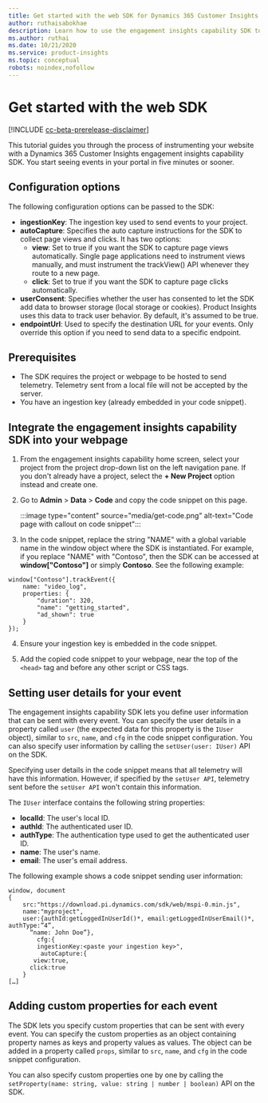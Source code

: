 ```yaml
---
title: Get started with the web SDK for Dynamics 365 Customer Insights engagement insights capability
author: ruthaisabokhae
description: Learn how to use the engagement insights capability SDK to instrument your website.
ms.author: ruthai
ms.date: 10/21/2020
ms.service: product-insights
ms.topic: conceptual
robots: noindex,nofollow
---
```


# Get started with the web SDK

[!INCLUDE [cc-beta-prerelease-disclaimer]( ../includes/cc-beta-prerelease-disclaimer.md)]

This tutorial guides you through the process of instrumenting your website with a Dynamics 365 Customer Insights engagement insights capability SDK. You start seeing events in your portal in five minutes or sooner.

## Configuration options

The following configuration options can be passed to the SDK:

- **ingestionKey**: The ingestion key used to send events to your project.
-	**autoCapture**: Specifies the auto capture instructions for the SDK to collect page views and clicks. It has two options:
    - **view**: Set to true if you want the SDK to capture page views automatically. Single page applications need to instrument views manually, and must instrument the trackView() API whenever they route to a new page.
    - **click**: Set to true if you want the SDK to capture page clicks automatically.
-	**userConsent**: Specifies whether the user has consented to let the SDK add data to browser storage (local storage or cookies). Product Insights uses this data to track user behavior. By default, it's assumed to be true.
-	**endpointUrl**: Used to specify the destination URL for your events. Only override this option if you need to send data to a specific endpoint.

## Prerequisites

* The SDK requires the project or webpage to be hosted to send telemetry. Telemetry sent from a local file will not be accepted by the server.
* You have an ingestion key (already embedded in your code snippet).

## Integrate the engagement insights capability SDK into your webpage

1. From the engagement insights capability home screen, select your project from the project drop-down list on the left navigation pane. If you don't already have a project, select the **+ New Project** option instead and create one.

2. Go to **Admin** > **Data** > **Code**  and copy the code snippet on this page.

   :::image type="content" source="media/get-code.png" alt-text="Code page with callout on code snippet":::

3. In the code snippet, replace the string "NAME" with a global variable name in the window object where the SDK is instantiated. For example, if you replace "NAME" with "Contoso", then the SDK can be accessed at **window["Contoso"]** or simply **Contoso**. See the following example:

```
window["Contoso"].trackEvent({
    name: "video_log",
    properties: {
        "duration": 320,
        "name": "getting_started",
        "ad_shown": true
    }
});
```

4. Ensure your ingestion key is embedded in the code snippet.

5. Add the copied code snippet to your webpage, near the top of the `<head>` tag and before any other script or CSS tags.

## Setting user details for your event

The engagement insights capability SDK lets you define user information that can be sent with every event. You can specify the user details in a property called `user` (the expected data for this property is the `IUser` object), similar to `src`, `name`, and `cfg` in the code snippet configuration. You can also specify user information by calling the `setUser(user: IUser)` API on the SDK.

Specifying user details in the code snippet means that all telemetry will have this information. However, if specified by the `setUser API`, telemetry sent before the `setUser API` won't contain this information.

The `IUser` interface contains the following string properties:

- **localId**: The user's local ID.
- **authId**: The authenticated user ID.
- **authType**: The authentication type used to get the authenticated user ID.
- **name**: The user's name.
- **email**: The user's email address.
    
The following example shows a code snippet sending user information:

```
window, document 
{
    src:"https://download.pi.dynamics.com/sdk/web/mspi-0.min.js", 
    name:"myproject", 
    user:{authId:getLoggedInUserId()*, email:getLoggedInUserEmail()*, authType:”4”,
      “name: John Doe”}, 
        cfg:{ 
        ingestionKey:<paste your ingestion key>", 
         autoCapture:{ 
       view:true, 
      click:true 
    }
[…]
```
## Adding custom properties for each event

The SDK lets you specify custom properties that can be sent with every event. You can specify the custom properties as an object containing property names as keys and property values as values. The object can be added in a property called `props`, similar to `src`, `name`, and `cfg` in the code snippet configuration. 

You can also specify custom properties one by one by calling the `setProperty(name: string, value: string | number | boolean)` API on the SDK.

